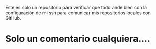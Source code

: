 Este es solo un repositorio para verificar que todo ande bien con la configuración de mi ssh para comunicar mis repositorios locales con GitHub.

# Solo un comentario cualquiera....
